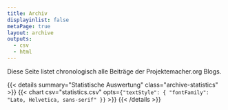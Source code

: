 ```yaml
---
title: Archiv
displayinlist: false
metaPage: true
layout: archive
outputs:
  - csv
  - html
---
```

Diese Seite listet chronologisch alle Beiträge der Projektemacher.org Blogs.

{{< details summary="Statistische Auswertung" class="archive-statistics" >}}
  {{< chart csv="statistics.csv" opts=`{"textStyle": { "fontFamily": "Lato, Helvetica, sans-serif" }}` >}}
{{< /details >}}
